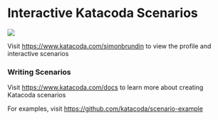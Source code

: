 # Interactive Katacoda Scenarios

[![](http://shields.katacoda.com/katacoda/simonbrundin/count.svg)](https://www.katacoda.com/simonbrundin "Get your profile on Katacoda.com")

Visit https://www.katacoda.com/simonbrundin to view the profile and interactive scenarios

### Writing Scenarios
Visit https://www.katacoda.com/docs to learn more about creating Katacoda scenarios

For examples, visit https://github.com/katacoda/scenario-example
